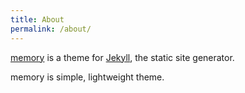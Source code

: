 ```yaml
---
title: About
permalink: /about/
---
```


<p class="lead"><a href="http://github.com/gfjaru/Kiko">memory</a> is a theme for <a href="http://jekyllrb.com">Jekyll</a>, the static site generator.</p>

memory is simple, lightweight theme.
